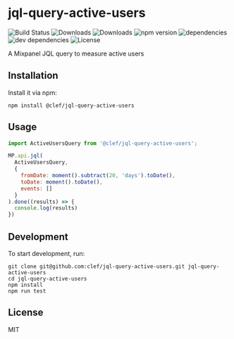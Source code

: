 # jql-query-active-users

![Build Status](https://img.shields.io/travis/clef/jql-query-active-users.svg)
![Downloads](https://img.shields.io/npm/dm/@clef/jql-query-active-users.svg)
![Downloads](https://img.shields.io/npm/dt/@clef/jql-query-active-users.svg)
![npm version](https://img.shields.io/npm/v/@clef/jql-query-active-users.svg)
![dependencies](https://img.shields.io/david/clef/jql-query-active-users.svg)
![dev dependencies](https://img.shields.io/david/dev/clef/jql-query-active-users.svg)
![License](https://img.shields.io/github/license/clef/jql-query-active-users.svg)

A Mixpanel JQL query to measure active users

## Installation

Install it via npm:

```shell
npm install @clef/jql-query-active-users
```

## Usage

```javascript
import ActiveUsersQuery from '@clef/jql-query-active-users';

MP.api.jql(
  ActiveUsersQuery,
  {
    fromDate: moment().subtract(20, 'days').toDate(),
    toDate: moment().toDate(),
    events: []
  }
).done((results) => {
  console.log(results)
})
```

## Development

To start development, run:

```shell
git clone git@github.com:clef/jql-query-active-users.git jql-query-active-users
cd jql-query-active-users
npm install
npm run test
```


## License

MIT
